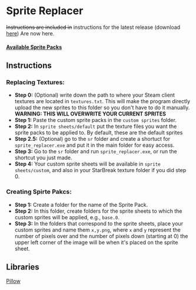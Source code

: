 # Sprite Replacer
~~Instructions are included in~~ instructions for the latest release (download [here](https://github.com/Ursi/SB-Sprite-Replacer/releases/latest)) Are now here.

#### [Available Sprite Packs](https://drive.google.com/drive/folders/1KoxQDlHt7kVwYeeh0UJNXppwqRmm2zCM?usp=sharing)
## Instructions
### Replacing Textures:
- **Step 0:** (Optional) write down the path to where your Steam client textures are located in `textures.txt`.
This will make the program directly upload the new sprites to this folder so you don't have to do it manually.  **WARNING: THIS WILL OVERWRITE YOUR CURRENT SPRITES**
- **Step 1:** Paste the custom sprite packs in the `custom sprites` folder.
- **Step 2:** In `sprite sheets/default` put the texture files you want the sprite packs to be applied to. By default, these are the default sprites
- **Step 2.5:** (Optional) go to the `sr` folder and create a shortuct for `sprite_replacer.exe` and put it in the main folder for easy access.
- **Step 3:** Go to the `sr` folder and run `sprite_replacer.exe`, or run the shortcut you just made.
- **Step 4:** Your custom sprite sheets will be available in `sprite sheets/custom`, and also in your StarBreak texture folder if you did step 0.
		
### Creating Spirte Pakcs:
- **Step 1:** Create a folder for the name of the Sprite Pack.
- **Step 2:** In this folder, create folders for the sprite sheets to which the custom sprites will be applied, e.g., `base.0`.
- **Step 3:** In the folders that correspond to the sprite sheets, place your custom sprites and name them `x,y.png`,
where `x` and `y` represent the number of pixels over and the number of pixels down (starting at 0)
the upper left corner of the image will be when it's placed on the sprite sheet.

## Libraries
[Pillow](https://pillow.readthedocs.io)
